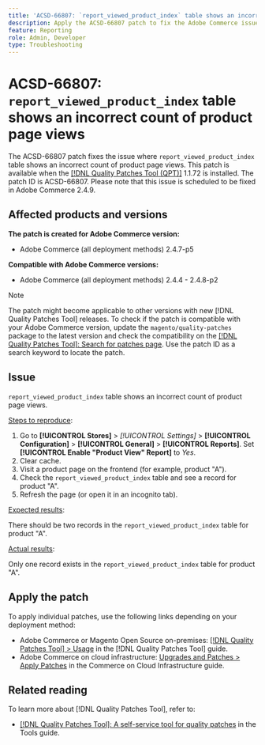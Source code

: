 ```yaml
---
title: 'ACSD-66807: `report_viewed_product_index` table shows an incorrect count of product page views'
description: Apply the ACSD-66807 patch to fix the Adobe Commerce issue where `report_viewed_product_index` table shows an incorrect count of product page views.
feature: Reporting
role: Admin, Developer
type: Troubleshooting
---
```


# ACSD-66807: `report_viewed_product_index` table shows an incorrect count of product page views

The ACSD-66807 patch fixes the issue where `report_viewed_product_index` table shows an incorrect count of product page views. This patch is available when the [[!DNL Quality Patches Tool (QPT)]](/help/tools/quality-patches-tool/quality-patches-tool-to-self-serve-quality-patches.md) 1.1.72 is installed. The patch ID is ACSD-66807. Please note that this issue is scheduled to be fixed in Adobe Commerce 2.4.9.

## Affected products and versions

**The patch is created for Adobe Commerce version:**

* Adobe Commerce (all deployment methods) 2.4.7-p5

**Compatible with Adobe Commerce versions:**

* Adobe Commerce (all deployment methods) 2.4.4 - 2.4.8-p2

>[!NOTE]
>
>The patch might become applicable to other versions with new [!DNL Quality Patches Tool] releases. To check if the patch is compatible with your Adobe Commerce version, update the `magento/quality-patches` package to the latest version and check the compatibility on the [[!DNL Quality Patches Tool]: Search for patches page](https://experienceleague.adobe.com/tools/commerce-quality-patches/index.html). Use the patch ID as a search keyword to locate the patch.

## Issue

`report_viewed_product_index` table shows an incorrect count of product page views.

<u>Steps to reproduce</u>:

1. Go to **[!UICONTROL Stores]** > *[!UICONTROL Settings]* > **[!UICONTROL Configuration]** > **[!UICONTROL General]** > **[!UICONTROL Reports]**. Set **[!UICONTROL Enable "Product View" Report]** to *Yes*.
1. Clear cache.
1. Visit a product page on the frontend (for example, product "A").
1. Check the `report_viewed_product_index` table and see a record for product "A".
1. Refresh the page (or open it in an incognito tab).

<u>Expected results</u>:

There should be two records in the `report_viewed_product_index` table for product "A".

<u>Actual results</u>:

Only one record exists in the `report_viewed_product_index` table for product "A".

## Apply the patch

To apply individual patches, use the following links depending on your deployment method:

* Adobe Commerce or Magento Open Source on-premises: [[!DNL Quality Patches Tool] > Usage](/help/tools/quality-patches-tool/usage.md) in the [!DNL Quality Patches Tool] guide.
* Adobe Commerce on cloud infrastructure: [Upgrades and Patches > Apply Patches](https://experienceleague.adobe.com/docs/commerce-cloud-service/user-guide/develop/upgrade/apply-patches.html) in the Commerce on Cloud Infrastructure guide.

## Related reading

To learn more about [!DNL Quality Patches Tool], refer to:

* [[!DNL Quality Patches Tool]: A self-service tool for quality patches](/help/tools/quality-patches-tool/quality-patches-tool-to-self-serve-quality-patches.md) in the Tools guide.
